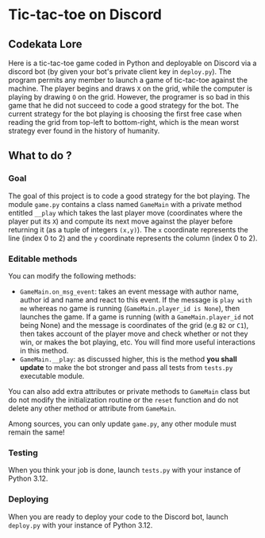 # Tic-tac-toe on Discord

## Codekata Lore

Here is a tic-tac-toe game coded in Python and deployable on Discord via a discord bot (by given your bot's private client key in `deploy.py`). The program permits any member to launch a game of tic-tac-toe against the machine. The player begins and draws `X` on the grid, while the computer is playing by drawing `O` on the grid. However, the programer is so bad in this game that he did not succeed to code a good strategy for the bot. The current strategy for the bot playing is choosing the first free case when reading the grid from top-left to bottom-right, which is the mean worst strategy ever found in the history of humanity.

## What to do ?

### Goal

The goal of this project is to code a good strategy for the bot playing. The module `game.py` contains a class named `GameMain` with a private method entitled `__play` which takes the last player move (coordinates where the player put its `X`) and compute its next move against the player before returning it (as a tuple of integers `(x,y)`). The `x` coordinate represents the line (index 0 to 2) and the `y` coordinate represents the column (index 0 to 2).

### Editable methods

You can modify the following methods:
 - `GameMain.on_msg_event`: takes an event message with author name, author id and name and react to this event. If the message is `play with me` whereas no game is running (`GameMain.player_id is None`), then launches the game. If a game is running (with a `GameMain.player_id` not being None) and the message is coordinates of the grid (e.g `B2` or `C1`), then takes account of the player move and check whether or not they win, or makes the bot playing, etc. You will find more useful interactions in this method.
 - `GameMain.__play`: as discussed higher, this is the method **you shall update** to make the bot stronger and pass all tests from `tests.py` executable module.

You can also add extra attributes or private methods to `GameMain` class but do not modify the initialization routine or the `reset` function and do not delete any other method or attribute from `GameMain`.

Among sources, you can only update `game.py`, any other module must remain the same!

### Testing

When you think your job is done, launch `tests.py` with your instance of Python 3.12.

### Deploying

When you are ready to deploy your code to the Discord bot, launch `deploy.py` with your instance of Python 3.12.
